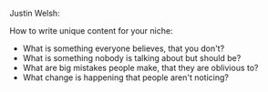 Justin Welsh:

How to write unique content for your niche:
- What is something everyone believes, that you don't?
- What is something nobody is talking about but should be?
- What are big mistakes people make, that they are oblivious to?
- What change is happening that people aren't noticing?